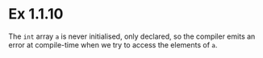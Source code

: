 # Ex 1.1.10

The `int` array `a` is never initialised, only declared,
so the compiler emits an error at compile-time when we
try to access the elements of `a`.
